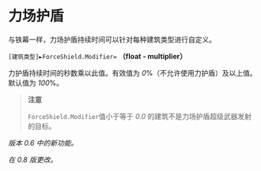 # 力场护盾

与铁幕一样，力场护盾持续时间可以针对每种建筑类型进行自定义。

`[建筑类型]►ForceShield.Modifier=` **（float - multiplier）**

力护盾持续时间的秒数乘以此值。有效值为 *0*%（不允许使用力护盾）及以上值。默认值为 *100*%。

> **注意**
>
> `ForceShield.Modifier`值小于等于 *0.0* 的建筑不是力场护盾超级武器发射的目标。

*版本 0.6 中的新功能。*

*在 0.8 版更改。*